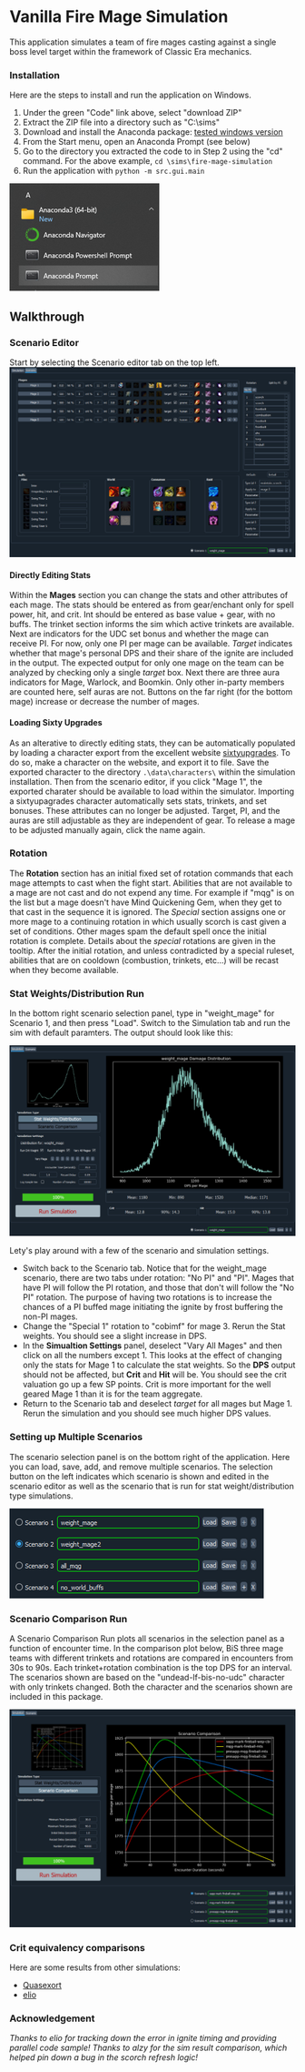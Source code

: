 # Vanilla Fire Mage Simulation

This application simulates a team of fire mages casting against a single boss level target within the framework of Classic Era mechanics.

### Installation

Here are the steps to install and run the application on Windows.
1. Under the green "Code" link above, select "download ZIP"
2. Extract the ZIP file into a directory such as "C:\sims\"
3. Download and install the Anaconda package: [tested windows version](https://repo.anaconda.com/archive/Anaconda3-2023.07-2-Windows-x86_64.exe)
4. From the Start menu, open an Anaconda Prompt (see below)
5. Go to the directory you extracted the code to in Step 2 using the "cd" command.  For the above example, ```cd \sims\fire-mage-simulation```
6. Run the application with ```python -m src.gui.main```
  
![](./data/pictures/anaconda_prompt.png)

## Walkthrough
### Scenario Editor
Start by selecting the Scenario editor tab on the top left.
![](./data/pictures/scenario_editor.png)

#### Directly Editing Stats
Within the **Mages** section you can change the stats and other attributes of each mage.  The stats should be entered as from gear/enchant only for spell power, hit, and crit.  Int should be entered as base value + gear, with no buffs.  The trinket section informs the sim which active trinkets are available.  Next are indicators for the UDC set bonus and whether the mage can receive PI.  For now, only one PI per mage can be available.  *Target* indicates whether that mage's personal DPS and their share of the ignite are included in the output.  The expected output for only one mage on the team can be analyzed by checking only a single *target* box.  Next there are three aura indicators for Mage, Warlock, and Boomkin.  Only other in-party members are counted here, self auras are not.  Buttons on the far right (for the bottom mage) increase or decrease the number of mages.

#### Loading Sixty Upgrades
As an alterative to directly editing stats, they can be automatically populated by loading a character export from the excellent website [sixtyupgrades](https://sixtyupgrades.com).  To do so, make a character on the website, and export it to file.  Save the exported character to the directory ```.\data\characters\``` within the simulation installation.  Then from the scenario editor, if you click "Mage 1", the exported charater should be available to load within the simulator.  Importing a sixtyupagrades character automatically sets stats, trinkets, and set bonuses.  These attributes can no longer be adjusted.  Target, PI, and the auras are still adjustable as they are independent of gear.  To release a mage to be adjusted manually again, click the name again.

### Rotation
The **Rotation** section has an initial fixed set of rotation commands that each mage attempts to cast when the fight start.  Abilities that are not available to a mage are not cast and do not expend any time.  For example if "mqg" is on the list but a mage doesn't have Mind Quickening Gem, when they get to that cast in the sequence it is ignored.  The *Special* section assigns one or more mage to a continuing rotation in which usually scorch is cast given a set of conditions.  Other mages spam the default spell once the initial rotation is complete.  Details about the *special* rotations are given in the tooltip.  After the initial rotation, and unless contradicted by a special ruleset, abilities that are on cooldown (combustion, trinkets, etc...) will be recast when they become available.

### Stat Weights/Distribution Run
In the bottom right scenario selection panel, type in "weight_mage" for Scenario 1, and then press "Load".  Switch to the Simulation tab and run the sim with default paramters.  The output should look like this:

![](./data/pictures/stats_distribution.png)

Lety's play around with a few of the scenario and simulation settings.
* Switch back to the Scenario tab.  Notice that for the weight_mage scenario, there are two tabs under rotation: "No PI" and "PI".  Mages that have PI will follow the PI rotation, and those that don't will follow the "No PI" rotation.  The purpose of having two rotations is to increase the chances of a PI buffed mage initiating the ignite by frost buffering the non-PI mages.
* Change the "Special 1" rotation to "cobimf" for mage 3.  Rerun the Stat weights.  You should see a slight increase in DPS.
* In the **Simualtion Settings** panel, deselect "Vary All Mages" and then click on all the numbers except 1.  This looks at the effect of changing only the stats for Mage 1 to calculate the stat weights.  So the **DPS** output should not be affected, but **Crit** and **Hit** will be.  You should see the crit valuation go up a few SP points.  Crit is more important for the well geared Mage 1 than it is for the team aggregate.
* Return to the Scenario tab and deselect *target* for all mages but Mage 1.  Rerun the simulation and you should see much higher DPS values.

### Setting up Multiple Scenarios
The scenario selection panel is on the bottom right of the application.  Here you can load, save, add, and remove multiple scenarios.  The selection button on the left indicates which scenario is shown and edited in the scenario editor as well as the scenario that is run for stat weight/distribution type simulations.

![](./data/pictures/scenario_selection.png)

### Scenario Comparison Run
A Scenario Comparison Run plots all scenarios in the selection panel as a function of encounter time.  In the comparison plot below, BiS three mage teams with different trinkets and rotations are compared in encounters from 30s to 90s.  Each trinket+rotation combination is the top DPS for an interval.  The scenarios shown are based on the "undead-lf-bis-no-udc" character with only trinkets changed.  Both the character and the scenarios shown are included in this package.

![](./data/pictures/scenario_comparison.png)

### Crit equivalency comparisons
Here are some results from other simulations:
* [Quasexort](https://docs.google.com/spreadsheets/d/1dqFuQeNVa403ulrmuW_8Ww-5UszOde0RPMBe2g7t1g4)
* [elio](https://github.com/ignitelio/ignite/blob/master/magus2.ipynb)

### Acknowledgement
*Thanks to elio for tracking down the error in ignite timing and providing parallel code sample!*
*Thanks to alzy for the sim result comparison, which helped pin down a bug in the scorch refresh logic!*
